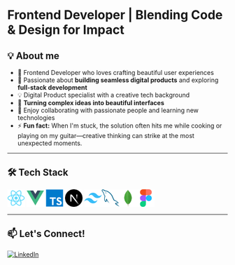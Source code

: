 # Frontend Developer | Blending Code & Design for Impact

## 💡 About me

- 🎨 Frontend Developer who loves crafting beautiful user experiences  
- 🚀 Passionate about **building seamless digital products** and exploring **full-stack development**  
- 💡 Digital Product specialist with a creative tech background  
- 🎨 **Turning complex ideas into beautiful interfaces**  
- 🤝 Enjoy collaborating with passionate people and learning new technologies  
- ⚡ **Fun fact:** When I'm stuck, the solution often hits me while cooking or playing on my guitar—creative thinking can strike at the most unexpected moments.

---

## 🛠️ Tech Stack

<img src="https://raw.githubusercontent.com/devicons/devicon/master/icons/react/react-original.svg" width="40" height="40"/> <img src="https://raw.githubusercontent.com/devicons/devicon/master/icons/vuejs/vuejs-original.svg" width="40" height="40"/>  <img src="https://raw.githubusercontent.com/devicons/devicon/master/icons/typescript/typescript-original.svg" width="40" height="40"/> <img src="https://raw.githubusercontent.com/devicons/devicon/master/icons/nextjs/nextjs-original.svg" width="40" height="40"/> <img src="https://raw.githubusercontent.com/devicons/devicon/master/icons/tailwindcss/tailwindcss-original.svg" width="40" height="40"/><img src="https://raw.githubusercontent.com/devicons/devicon/master/icons/mysql/mysql-original.svg" width="40" height="40"/><img src="https://raw.githubusercontent.com/devicons/devicon/master/icons/mongodb/mongodb-original.svg" width="40" height="40"/><img src="https://raw.githubusercontent.com/devicons/devicon/master/icons/figma/figma-original.svg" width="40" height="40"/>

---

## 📫 Let's Connect!

[![LinkedIn](https://img.shields.io/badge/LinkedIn-0077B5?style=for-the-badge&logo=linkedin&logoColor=white)](https://www.linkedin.com/in/nadav-navot/)

